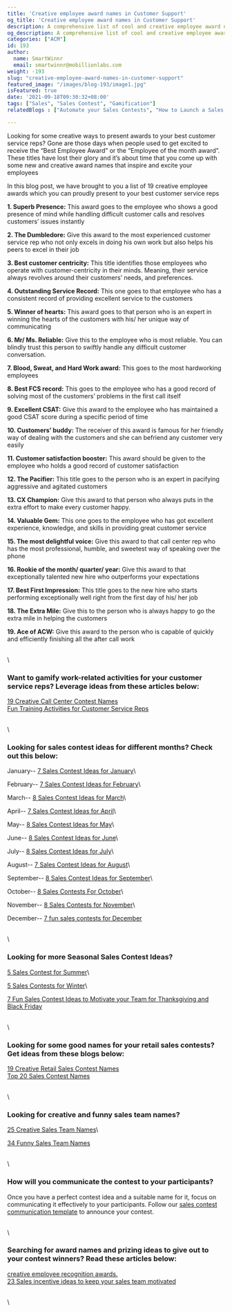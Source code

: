 ```yaml
---
title: 'Creative employee award names in Customer Support'
og_title: 'Creative employee award names in Customer Support'
description: A comprehensive list of cool and creative employee award names for the customer service employees
og_description: A comprehensive list of cool and creative employee award names for the customer service employees
categories: ["ACM"]
id: 193
author:
  name: SmartWinnr
  email: smartwinnr@mobillionlabs.com
weight: -193
slug: "creative-employee-award-names-in-customer-support"
featured_image: "/images/blog-193/image1.jpg"
isFeatured: true
date: '2021-09-18T09:30:32+08:00'
tags: ["Sales", "Sales Contest", "Gamification"]  
relatedBlogs : ["Automate your Sales Contests", "How to Launch a Sales Contest", "25 Creative Sales Team Names", "Sales Contest Communication Template", "Top 20 Sales Contest Names", "23 Sales incentive ideas to keep your sales team motivated"]

---
```


Looking for some creative ways to present awards to your best customer service reps? Gone are those days when people used to get excited to receive the “Best Employee Award” or the “Employee of the month award”. These titles have lost their glory and it’s about time that you come up with some new and creative award names that inspire and excite your employees

In this blog post, we have brought to you a list of 19 creative employee awards which you can proudly present to your best customer service reps

**1. Superb Presence:** This award goes to the employee who shows a good presence of mind while handling difficult customer calls and resolves customers’ issues instantly

**2. The Dumbledore:** Give this award to the most experienced customer service rep who not only excels in doing his own work but also helps his peers to excel in their job

**3. Best customer centricity:** This title identifies those employees who operate with customer-centricity in their minds. Meaning, their service always revolves around their customers’ needs, and preferences.

**4. Outstanding Service Record:** This one goes to that employee who has a consistent record of providing excellent service to the customers

**5. Winner of hearts:** This award goes to that person who is an expert in winning the hearts of the customers with his/ her unique way of communicating

**6. Mr/ Ms. Reliable:** Give this to the employee who is most reliable. You can blindly trust this person to swiftly handle any difficult customer conversation.

**7. Blood, Sweat, and Hard Work award:** This goes to the most hardworking employees

**8. Best FCS record:** This goes to the employee who has a good record of solving most of the customers’ problems in the first call itself

**9. Excellent CSAT:** Give this award to the employee who has maintained a good CSAT score during a specific period of time

**10. Customers’ buddy:** The receiver of this award is famous for her friendly way of dealing with the customers and she can befriend any customer very easily

**11. Customer satisfaction booster:** This award should be given to the employee who holds a good record of customer satisfaction

**12. The Pacifier:** This title goes to the person who is an expert in pacifying aggressive and agitated customers

**13. CX Champion:** Give this award to that person who always puts in the extra effort to make every customer happy.

**14. Valuable Gem:** This one goes to the employee who has got excellent experience, knowledge, and skills in providing great customer service

**15. The most delightful voice:** Give this award to that call center rep who has the most professional, humble, and sweetest way of speaking over the phone

**16. Rookie of the month/ quarter/ year:** Give this award to that exceptionally talented new hire who outperforms your expectations

**17. Best First Impression:** This title goes to the new hire who starts performing exceptionally well right from the first day of his/ her job

**18. The Extra Mile:** Give this to the person who is always happy to go the extra mile in helping the customers

**19. Ace of ACW:** Give this award to the person who is capable of quickly and efficiently finishing all the after call work

\
\

### Want to gamify work-related activities for your customer service reps? Leverage ideas from these articles below:

[19 Creative Call Center Contest Names](https://smartwinnr.com/post/19-creative-call-center-contest-names/)\
[Fun Training Activities for Customer Service Reps](https://smartwinnr.com/post/fun-training-activities-for-customer-service-reps/)

\
\


### Looking for sales contest ideas for different months? Check out this below:

January-- [7 Sales Contest Ideas for January](https://www.smartwinnr.com/post/7-sales-contest-ideas-for-january/)\

February-- [7 Sales Contest Ideas for February](https://www.smartwinnr.com/post/7-sales-contest-ideas-for-february/)\

March-- [8 Sales Contest Ideas for March](https://www.smartwinnr.com/post/8-sales-contest-ideas-for-march/)\

April-- [7 Sales Contest Ideas for April](https://www.smartwinnr.com/post/7-sales-contest-ideas-for-april/)\

May-- [8 Sales Contest Ideas for May](https://www.smartwinnr.com/post/8-sales-contest-ideas-for-may/)\ 

June-- [8 Sales Contest Ideas for June](https://www.smartwinnr.com/post/8-sales-contest-ideas-for-june/)\

July-- [8 Sales Contest Ideas for July](https://www.smartwinnr.com/post/8-sales-contest-ideas-for-july-2021/)\

August-- [7 Sales Contest Ideas for August](https://www.smartwinnr.com/post/7-sales-contest-ideas-for-august/)\

September-- [8 Sales Contest Ideas for September](https://www.smartwinnr.com/post/8-sales-contest-ideas-for-september/)\

October-- [8 Sales Contests For October](https://smartwinnr.com/post/8-sales-contests-for-october/)\

November-- [8 Sales Contests for November](https://smartwinnr.com/post/8-sales-contests-for-november/)\

December-- [7 fun sales contests for December](https://smartwinnr.com/post/7-fun-sales-contests-for-december/)

\
\

### Looking for more Seasonal Sales Contest Ideas?

[5 Sales Contest for Summer](https://smartwinnr.com/post/5-sales-contest-for-summer/)\

[5 Sales Contests for Winter](https://smartwinnr.com/post/sales-contests-for-winter/)\

[7 Fun Sales Contest Ideas to Motivate your Team for Thanksgiving and Black Friday](https://www.smartwinnr.com/post/7-fun-sales-contest-ideas-to-motivate-your-team-for-thanksgiving-and-black-friday/)

\
\

### Looking for some good names for your retail sales contests? Get ideas from these blogs below:

[19 Creative Retail Sales Contest Names](https://www.smartwinnr.com/post/19-creative-retail-sales-contest-names/)\
[Top 20 Sales Contest Names](https://www.smartwinnr.com/post/top-20-sales-contest-names/)

\
\



### Looking for creative and funny sales team names?

[25 Creative Sales Team Names](https://www.smartwinnr.com/post/25-creative-sales-team-names/)\

[34 Funny Sales Team Names](https://www.smartwinnr.com/post/funny-sales-team-names/)

\
\

### How will you communicate the contest to your participants?

Once you have a perfect contest idea and a suitable name for it, focus on communicating it effectively to your participants. Follow our [sales contest communication template](https://www.smartwinnr.com/post/sales-contest-communication-template/) to announce your contest.

\
\

### Searching for award names and prizing ideas to give out to your contest winners? Read these articles below:

[creative employee recognition awards.](https://www.smartwinnr.com/post/creative-employee-recognition-award-names/)\
[23 Sales incentive ideas to keep your sales team motivated](https://www.smartwinnr.com/post/sales-incentive-ideas-to-keep-your-sales-team-motivated/)

\
\